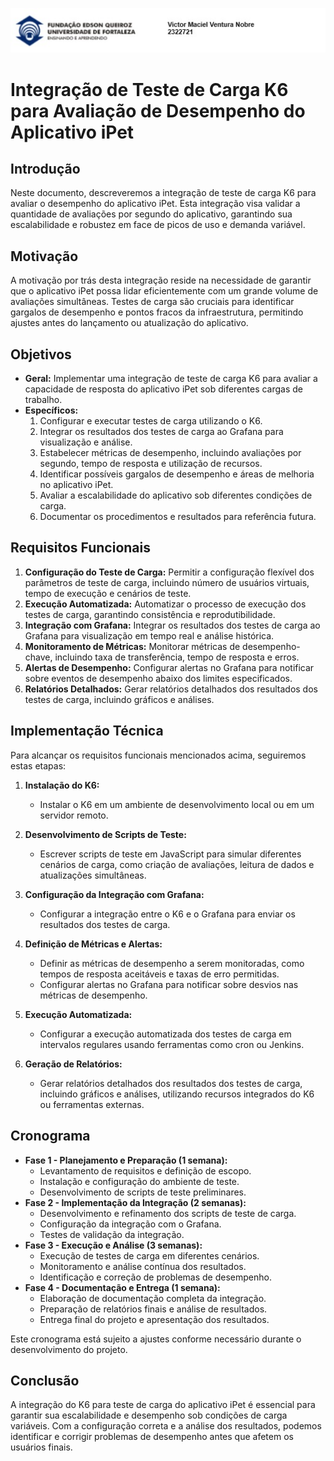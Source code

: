 ![Logo Unifor](cabecalho.jpg) 

# Integração de Teste de Carga K6 para Avaliação de Desempenho do Aplicativo iPet

## Introdução
Neste documento, descreveremos a integração de teste de carga K6 para avaliar o desempenho do aplicativo iPet. Esta integração visa validar a quantidade de avaliações por segundo do aplicativo, garantindo sua escalabilidade e robustez em face de picos de uso e demanda variável.

## Motivação
A motivação por trás desta integração reside na necessidade de garantir que o aplicativo iPet possa lidar eficientemente com um grande volume de avaliações simultâneas. Testes de carga são cruciais para identificar gargalos de desempenho e pontos fracos da infraestrutura, permitindo ajustes antes do lançamento ou atualização do aplicativo.

## Objetivos
- **Geral:** Implementar uma integração de teste de carga K6 para avaliar a capacidade de resposta do aplicativo iPet sob diferentes cargas de trabalho.
- **Específicos:**
    1. Configurar e executar testes de carga utilizando o K6.
    2. Integrar os resultados dos testes de carga ao Grafana para visualização e análise.
    3. Estabelecer métricas de desempenho, incluindo avaliações por segundo, tempo de resposta e utilização de recursos.
    4. Identificar possíveis gargalos de desempenho e áreas de melhoria no aplicativo iPet.
    5. Avaliar a escalabilidade do aplicativo sob diferentes condições de carga.
    6. Documentar os procedimentos e resultados para referência futura.

## Requisitos Funcionais
1. **Configuração do Teste de Carga:** Permitir a configuração flexível dos parâmetros de teste de carga, incluindo número de usuários virtuais, tempo de execução e cenários de teste.
2. **Execução Automatizada:** Automatizar o processo de execução dos testes de carga, garantindo consistência e reprodutibilidade.
3. **Integração com Grafana:** Integrar os resultados dos testes de carga ao Grafana para visualização em tempo real e análise histórica.
4. **Monitoramento de Métricas:** Monitorar métricas de desempenho-chave, incluindo taxa de transferência, tempo de resposta e erros.
5. **Alertas de Desempenho:** Configurar alertas no Grafana para notificar sobre eventos de desempenho abaixo dos limites especificados.
6. **Relatórios Detalhados:** Gerar relatórios detalhados dos resultados dos testes de carga, incluindo gráficos e análises.

## Implementação Técnica

Para alcançar os requisitos funcionais mencionados acima, seguiremos estas etapas:

1. **Instalação do K6:**
   - Instalar o K6 em um ambiente de desenvolvimento local ou em um servidor remoto.

2. **Desenvolvimento de Scripts de Teste:**
   - Escrever scripts de teste em JavaScript para simular diferentes cenários de carga, como criação de avaliações, leitura de dados e atualizações simultâneas.

3. **Configuração da Integração com Grafana:**
   - Configurar a integração entre o K6 e o Grafana para enviar os resultados dos testes de carga.

4. **Definição de Métricas e Alertas:**
   - Definir as métricas de desempenho a serem monitoradas, como tempos de resposta aceitáveis e taxas de erro permitidas.
   - Configurar alertas no Grafana para notificar sobre desvios nas métricas de desempenho.

5. **Execução Automatizada:**
   - Configurar a execução automatizada dos testes de carga em intervalos regulares usando ferramentas como cron ou Jenkins.

6. **Geração de Relatórios:**
   - Gerar relatórios detalhados dos resultados dos testes de carga, incluindo gráficos e análises, utilizando recursos integrados do K6 ou ferramentas externas.

## Cronograma
- **Fase 1 - Planejamento e Preparação (1 semana):**
    - Levantamento de requisitos e definição de escopo.
    - Instalação e configuração do ambiente de teste.
    - Desenvolvimento de scripts de teste preliminares.
- **Fase 2 - Implementação da Integração (2 semanas):**
    - Desenvolvimento e refinamento dos scripts de teste de carga.
    - Configuração da integração com o Grafana.
    - Testes de validação da integração.
- **Fase 3 - Execução e Análise (3 semanas):**
    - Execução de testes de carga em diferentes cenários.
    - Monitoramento e análise contínua dos resultados.
    - Identificação e correção de problemas de desempenho.
- **Fase 4 - Documentação e Entrega (1 semana):**
    - Elaboração de documentação completa da integração.
    - Preparação de relatórios finais e análise de resultados.
    - Entrega final do projeto e apresentação dos resultados.

Este cronograma está sujeito a ajustes conforme necessário durante o desenvolvimento do projeto.

## Conclusão

A integração do K6 para teste de carga do aplicativo iPet é essencial para garantir sua escalabilidade e desempenho sob condições de carga variáveis. Com a configuração correta e a análise dos resultados, podemos identificar e corrigir problemas de desempenho antes que afetem os usuários finais.
